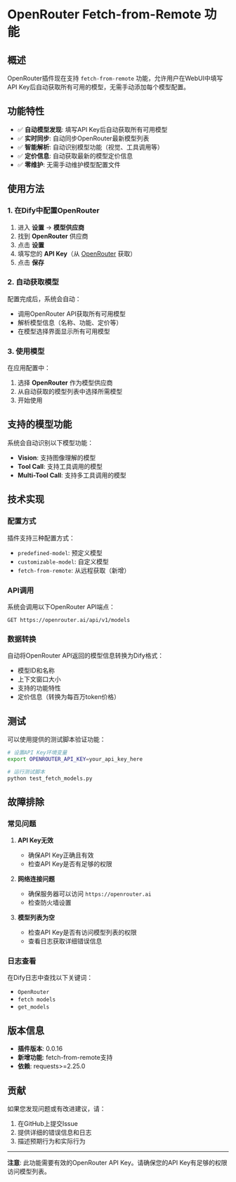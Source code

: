 # OpenRouter Fetch-from-Remote 功能

## 概述

OpenRouter插件现在支持 `fetch-from-remote` 功能，允许用户在WebUI中填写API Key后自动获取所有可用的模型，无需手动添加每个模型配置。

## 功能特性

- ✅ **自动模型发现**: 填写API Key后自动获取所有可用模型
- ✅ **实时同步**: 自动同步OpenRouter最新模型列表
- ✅ **智能解析**: 自动识别模型功能（视觉、工具调用等）
- ✅ **定价信息**: 自动获取最新的模型定价信息
- ✅ **零维护**: 无需手动维护模型配置文件

## 使用方法

### 1. 在Dify中配置OpenRouter

1. 进入 **设置** → **模型供应商**
2. 找到 **OpenRouter** 供应商
3. 点击 **设置**
4. 填写您的 **API Key**（从 [OpenRouter](https://openrouter.ai/keys) 获取）
5. 点击 **保存**

### 2. 自动获取模型

配置完成后，系统会自动：
- 调用OpenRouter API获取所有可用模型
- 解析模型信息（名称、功能、定价等）
- 在模型选择界面显示所有可用模型

### 3. 使用模型

在应用配置中：
1. 选择 **OpenRouter** 作为模型供应商
2. 从自动获取的模型列表中选择所需模型
3. 开始使用

## 支持的模型功能

系统会自动识别以下模型功能：

- **Vision**: 支持图像理解的模型
- **Tool Call**: 支持工具调用的模型
- **Multi-Tool Call**: 支持多工具调用的模型

## 技术实现

### 配置方式

插件支持三种配置方式：
- `predefined-model`: 预定义模型
- `customizable-model`: 自定义模型
- `fetch-from-remote`: 从远程获取（新增）

### API调用

系统会调用以下OpenRouter API端点：
```
GET https://openrouter.ai/api/v1/models
```

### 数据转换

自动将OpenRouter API返回的模型信息转换为Dify格式：
- 模型ID和名称
- 上下文窗口大小
- 支持的功能特性
- 定价信息（转换为每百万token价格）

## 测试

可以使用提供的测试脚本验证功能：

```bash
# 设置API Key环境变量
export OPENROUTER_API_KEY=your_api_key_here

# 运行测试脚本
python test_fetch_models.py
```

## 故障排除

### 常见问题

1. **API Key无效**
   - 确保API Key正确且有效
   - 检查API Key是否有足够的权限

2. **网络连接问题**
   - 确保服务器可以访问 `https://openrouter.ai`
   - 检查防火墙设置

3. **模型列表为空**
   - 检查API Key是否有访问模型列表的权限
   - 查看日志获取详细错误信息

### 日志查看

在Dify日志中查找以下关键词：
- `OpenRouter`
- `fetch models`
- `get_models`

## 版本信息

- **插件版本**: 0.0.16
- **新增功能**: fetch-from-remote支持
- **依赖**: requests>=2.25.0

## 贡献

如果您发现问题或有改进建议，请：
1. 在GitHub上提交Issue
2. 提供详细的错误信息和日志
3. 描述预期行为和实际行为

---

**注意**: 此功能需要有效的OpenRouter API Key。请确保您的API Key有足够的权限访问模型列表。
